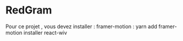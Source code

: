 # RedGram
Pour ce projet , vous devez installer :
framer-motion : yarn add framer-motion
installer react-wiv 
